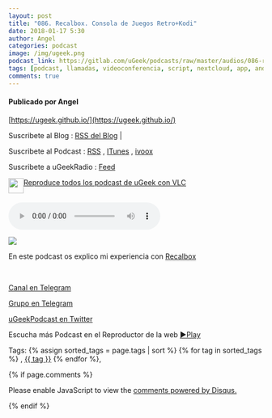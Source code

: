 ```yaml
---
layout: post
title: "086. Recalbox. Consola de Juegos Retro+Kodi"
date: 2018-01-17 5:30
author: Angel
categories: podcast
image: /img/ugeek.png
podcast_link: https://gitlab.com/uGeek/podcasts/raw/master/audios/086-recalbox.m4a
tags: [podcast, llamadas, videoconferencia, script, nextcloud, app, android]
comments: true
---
```

#### Publicado por Angel

[https://ugeek.github.io/](https://ugeek.github.io/)

Suscribete al Blog :  [RSS del Blog](http://feeds.feedburner.com/uGeekBlog) |

Suscribete al Podcast :  [RSS](http://feeds.feedburner.com/ugeek) , [ITunes](https://itunes.apple.com/us/podcast/ugeek/id1201421866?mt=2) , [ivoox](https://www.ivoox.com/podcast-ugeek_sq_f1383493_1.html)  

Suscribete a uGeekRadio : [Feed](http://feeds.feedburner.com/uGeekRadio)  

[Reproduce todos los podcast de uGeek con VLC](https://ugeek.github.io/ugeek.m3u) <a href="https://ugeek.github.io/ugeek.m3u"><img style="float: left;" src="https://ugeek.github.io/img/icon/vlc.png" alt="" width="30" height="30" /></a>  

<br>

<!-- ------------------------------------- url del podcast -------------------------------------------  -->
<audio controls>
  <source src="https://gitlab.com/uGeek/podcasts/raw/master/audios/086-recalbox.m4a">
Your browser does not support the audio element.
</audio>

<!-- -------------------------------------Imagen -------------------------------------------  -->

![](https://i.imgur.com/VdmrHvA.png)  




<!-- -------------------------------------Descripción del podcast -------------------------------------------  -->
En este podcast os explico mi experiencia con [Recalbox](https://www.recalbox.com/)

<br>

<!-- -------------------------------------Aquí abajo los Comentarios -------------------------------------------  -->

<!-- Begin SpeakPipe code -->
<script type="text/javascript">
(function(d){
var app = d.createElement('script'); app.type = 'text/javascript'; app.async = true;
var pt = ('https:' == document.location.protocol ? 'https://' : 'http://');
app.src = pt + 'www.speakpipe.com/loader/u33wn17v7gblat29taobg3x8q901jwfj.js';
var s = d.getElementsByTagName('script')[0]; s.parentNode.insertBefore(app, s);
})(document);
</script>
<!-- End SpeakPipe code -->




[Canal en Telegram](https://t.me/uGeek)  

[Grupo en Telegram](https://t.me/uGeekPodcast)  

[uGeekPodcast en Twitter](https://twitter.com/ugeekpodcast)  


Escucha más Podcast en el Reproductor de la web [►Play](https://ugeek.github.io/podcasts/)  


Tags: {% assign sorted_tags = page.tags | sort %} {% for tag in sorted_tags %} , <span class="tag"><a href="/tag#{{ tag }}">{{ tag }}</a></span> {% endfor %},


{% if page.comments %}
<div id="disqus_thread"></div>
<script>

/**
*  RECOMMENDED CONFIGURATION VARIABLES: EDIT AND UNCOMMENT THE SECTION BELOW TO INSERT DYNAMIC VALUES FROM YOUR PLATFORM OR CMS.
*  LEARN WHY DEFINING THESE VARIABLES IS IMPORTANT: https://disqus.com/admin/universalcode/#configuration-variables*/
/*
var disqus_config = function () {
this.page.url = PAGE_URL;  // Replace PAGE_URL with your page's canonical URL variable
this.page.identifier = PAGE_IDENTIFIER; // Replace PAGE_IDENTIFIER with your page's unique identifier variable
};
*/
(function() { // DON'T EDIT BELOW THIS LINE
var d = document, s = d.createElement('script');
s.src = 'https://https-angelbcn-github-io-ugeek.disqus.com/embed.js';
s.setAttribute('data-timestamp', +new Date());
(d.head || d.body).appendChild(s);
})();
</script>
<noscript>Please enable JavaScript to view the <a href="https://disqus.com/?ref_noscript">comments powered by Disqus.</a></noscript>

{% endif %}

<script id="dsq-count-scr" src="//https-angelbcn-github-io-ugeek.disqus.com/count.js" async></script>
